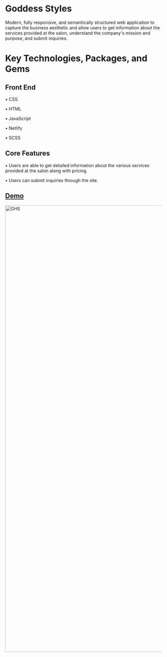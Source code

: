 # Goddess Styles

 Modern, fully responsive, and semantically structured web application to capture the business aesthetic and allow users to get information about the services provided at the salon, understand the company's mission and purpose, and submit inquiries.

# Key Technologies, Packages, and Gems

## Front End <br>
• CSS <br>

• HTML <br>

• JavaScript <br>

• Netlify <br>

• SCSS

## Core Features
• Users are able to get detailed information about the various services provided at the salon along with pricing.

• Users can submit inquiries through the site.


## [Demo](https://goddesshairsalon.netlify.app)
 <img width="1437" alt="GHS" src="https://user-images.githubusercontent.com/100317017/209873600-820a3852-8363-471a-a363-2a9a1c16d838.gif">




